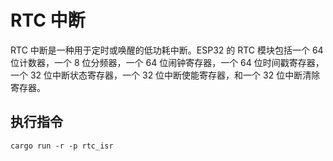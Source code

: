 # RTC 中断

RTC 中断是一种用于定时或唤醒的低功耗中断。ESP32 的 RTC 模块包括一个 64 位计数器，一个 8 位分频器，一个 64 位闹钟寄存器，一个 64 位时间戳寄存器，一个 32 位中断状态寄存器，一个 32 位中断使能寄存器，和一个 32 位中断清除寄存器。

## 执行指令

```shell
cargo run -r -p rtc_isr
```
